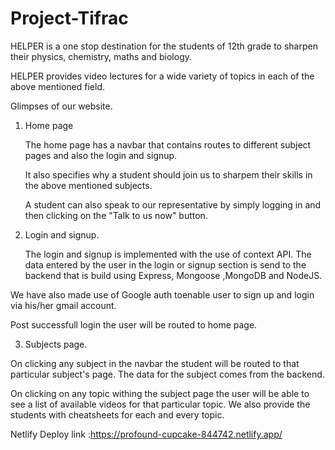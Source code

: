 # Project-Tifrac
HELPER is a one stop destination for the students of 12th grade to sharpen their physics, chemistry, maths and biology. 

HELPER provides video lectures for a wide variety of topics in each of the above mentioned field. 

Glimpses of our website.
1) Home page

   The home page has a navbar that contains routes to different subject pages and also the login and signup.

   It also specifies why a student should join us to sharpem their skills in the above mentioned subjects.

   A student can also speak to our representative by simply logging in and then clicking on the "Talk to us now" button.

2) Login and signup.

   The login and signup is implemented with the use of context API. The data entered by the user in the login or signup section is send to the backend that is build    using Express, Mongoose ,MongoDB and NodeJS. 
 
 We have also made use of Google auth toenable user to sign up and login via his/her gmail account.
 
 Post successfull login the user will be routed to home page.

3) Subjects page.
  
  On clicking any subject in the navbar the student will be routed to that particular subject's page. The data for the subject comes from the backend. 
  
  On clicking on any topic withing the subject page the user will be able to see a list of available videos for that particular topic. We also provide the students with   cheatsheets for each and every topic. 

Netlify Deploy link :https://profound-cupcake-844742.netlify.app/
